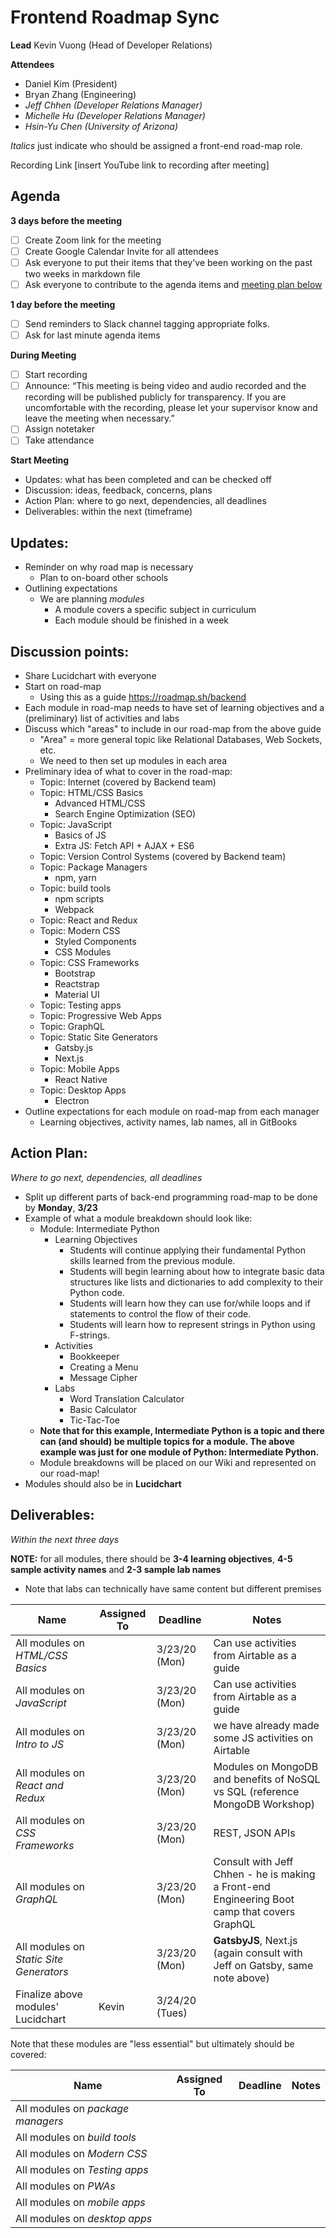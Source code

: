 # Frontend Roadmap Sync

**Lead**
Kevin Vuong (Head of Developer Relations)

**Attendees**

* Daniel Kim (President) 
* Bryan Zhang (Engineering)
* *Jeff Chhen (Developer Relations Manager)*
* *Michelle Hu (Developer Relations Manager)*
* *Hsin-Yu Chen (University of Arizona)* 

*Italics* just indicate who should be assigned a front-end road-map role. 

Recording Link
[insert YouTube link to recording after meeting]

## Agenda

**3 days before the meeting**

- [ ] Create Zoom link for the meeting
- [ ] Create Google Calendar Invite for all attendees
- [ ] Ask everyone to put their items that they've been working on the past two weeks in markdown file
- [ ] Ask everyone to contribute to the agenda items and [meeting plan below](https://github.com/shreyagupta98/people/blob/master/meeting_template.md#updates)

**1 day before the meeting**

- [ ] Send reminders to Slack channel tagging appropriate folks. 
- [ ] Ask for last minute agenda items

**During Meeting**

- [ ] Start recording
- [ ] Announce:
  “This meeting is being video and audio recorded and the recording will be published publicly for transparency. If you are uncomfortable with the recording, please let your supervisor know and leave the meeting when necessary.”
- [ ] Assign notetaker
- [ ] Take attendance

**Start Meeting**

* Updates: what has been completed and can be checked off
* Discussion: ideas, feedback, concerns, plans
* Action Plan: where to go next, dependencies, all deadlines
* Deliverables: within the next (timeframe)

## Updates:

* Reminder on why road map is necessary
  * Plan to on-board other schools
* Outlining expectations
  * We are planning *modules* 
    * A module covers a specific subject in curriculum
    * Each module should be finished in a week

## Discussion points:

* Share Lucidchart with everyone
* Start on road-map
  * Using this as a guide https://roadmap.sh/backend
* Each module in road-map needs to have set of learning objectives and a (preliminary) list of activities and labs
* Discuss which "areas" to include in our road-map from the above guide
  * "Area" = more general topic like Relational Databases, Web Sockets, etc.
  * We need to then set up modules in each area
* Preliminary idea of what to cover in the road-map: 
  * Topic: Internet (covered by Backend team)
  * Topic: HTML/CSS Basics
    * Advanced HTML/CSS
    * Search Engine Optimization (SEO)
  * Topic: JavaScript
    * Basics of JS
    * Extra JS: Fetch API + AJAX + ES6
  * Topic: Version Control Systems (covered by Backend team)
  * Topic: Package Managers
    * npm, yarn
  * Topic: build tools
    * npm scripts
    * Webpack
  * Topic: React and Redux
  * Topic: Modern CSS
    * Styled Components
    * CSS Modules
  * Topic: CSS Frameworks
    * Bootstrap
    * Reactstrap
    * Material UI
  * Topic: Testing apps
  * Topic: Progressive Web Apps
  * Topic: GraphQL
  * Topic: Static Site Generators
    * Gatsby.js
    * Next.js
  * Topic: Mobile Apps
    * React Native
  * Topic: Desktop Apps
    * Electron
* Outline expectations for each module on road-map from each manager
  * Learning objectives, activity names, lab names, all in GitBooks

## Action Plan:

*Where to go next, dependencies, all deadlines*

* Split up different parts of back-end programming road-map to be done by **Monday**, **3/23**
* Example of what a module breakdown should look like:
  * Module: Intermediate Python
    * Learning Objectives
      * Students will continue applying their fundamental Python skills learned from the previous module.
      * Students will begin learning about how to integrate basic data structures like lists and dictionaries to add complexity to their Python code.
      * Students will learn how they can use for/while loops and if statements to control the flow of their code.
      * Students will learn how to represent strings in Python using F-strings.
    * Activities
      * Bookkeeper
      * Creating a Menu
      * Message Cipher
    * Labs
      * Word Translation Calculator
      * Basic Calculator
      * Tic-Tac-Toe
  * **Note that for this example, Intermediate Python is a topic and there can (and should) be multiple topics for a module. The above example was just for one module of Python: Intermediate Python.**
  * Module breakdowns will be placed on our Wiki and represented on our road-map!
* Modules should also be in **Lucidchart**

## Deliverables:

*Within the next three days*

**NOTE:** for all modules, there should be **3-4 learning objectives**, **4-5 sample activity names** and **2-3 sample lab names**

- Note that labs can technically have same content but different premises

| Name                                    | Assigned To | Deadline       | Notes                                                        |
| --------------------------------------- | ----------- | -------------- | ------------------------------------------------------------ |
| All modules on *HTML/CSS Basics*        |             | 3/23/20 (Mon)  | Can use activities from Airtable as a guide                  |
| All modules on *JavaScript*             |             | 3/23/20 (Mon)  | Can use activities from Airtable as a guide                  |
| All modules on *Intro to JS*            |             | 3/23/20 (Mon)  | we have already made some JS activities on Airtable          |
| All modules on *React and Redux*        |             | 3/23/20 (Mon)  | Modules on MongoDB and benefits of NoSQL vs SQL (reference MongoDB Workshop) |
| All modules on *CSS Frameworks*         |             | 3/23/20 (Mon)  | REST, JSON APIs                                              |
| All modules on *GraphQL*                |             | 3/23/20 (Mon)  | Consult with Jeff Chhen - he is making a Front-end Engineering Boot camp that covers GraphQL |
| All modules on *Static Site Generators* |             | 3/23/20 (Mon)  | **GatsbyJS**, Next.js (again consult with Jeff on Gatsby, same note above) |
| Finalize above modules' Lucidchart      | Kevin       | 3/24/20 (Tues) |                                                              |

Note that these modules are "less essential" but ultimately should be covered:

| Name                              | Assigned To | Deadline | Notes |
| --------------------------------- | ----------- | -------- | ----- |
| All modules on *package managers* |             |          |       |
| All modules on *build tools*      |             |          |       |
| All modules on *Modern CSS*       |             |          |       |
| All modules on *Testing apps*     |             |          |       |
| All modules on *PWAs*             |             |          |       |
| All modules on *mobile apps*      |             |          |       |
| All modules on *desktop apps*     |             |          |       |

